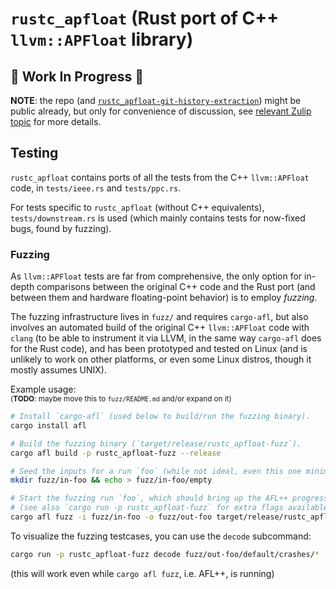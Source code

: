 # `rustc_apfloat` (Rust port of C++ `llvm::APFloat` library)

## 🚧 Work In Progress 🚧

**NOTE**: the repo (and [`rustc_apfloat-git-history-extraction`](https://github.com/LykenSol/rustc_apfloat-git-history-extraction)) might be public already, but only for convenience of discussion, see [relevant Zulip topic](https://rust-lang.zulipchat.com/#narrow/stream/231349-t-core.2Flicensing/topic/apfloat) for more details.

## Testing

`rustc_apfloat` contains ports of all the tests from the C++ `llvm::APFloat` code,
in `tests/ieee.rs` and `tests/ppc.rs`.

For tests specific to `rustc_apfloat` (without C++ equivalents), `tests/downstream.rs`
is used (which mainly contains tests for now-fixed bugs, found by fuzzing).

### Fuzzing

As `llvm::APFloat` tests are far from comprehensive, the only option for in-depth
comparisons between the original C++ code and the Rust port (and between them and
hardware floating-point behavior) is to employ *fuzzing*.

The fuzzing infrastructure lives in `fuzz/` and requires `cargo-afl`, but also
involves an automated build of the original C++ `llvm::APFloat` code with `clang`
(to be able to instrument it via LLVM, in the same way `cargo-afl` does for the
Rust code), and has been prototyped and tested on Linux (and is unlikely to work
on other platforms, or even some Linux distros, though it mostly assumes UNIX).

Example usage:  
<sub>(**TODO**: maybe move this to `fuzz/README.md` and/or expand on it)</sub>

```sh
# Install `cargo-afl` (used below to build/run the fuzzing binary).
cargo install afl

# Build the fuzzing binary (`target/release/rustc_apfloat-fuzz`).
cargo afl build -p rustc_apfloat-fuzz --release

# Seed the inputs for a run `foo` (while not ideal, even this one minimal input works).
mkdir fuzz/in-foo && echo > fuzz/in-foo/empty

# Start the fuzzing run `foo`, which should bring up the AFL++ progress TUI
# (see also `cargo run -p rustc_apfloat-fuzz` for extra flags available).
cargo afl fuzz -i fuzz/in-foo -o fuzz/out-foo target/release/rustc_apfloat-fuzz
```

To visualize the fuzzing testcases, you can use the `decode` subcommand:
```sh
cargo run -p rustc_apfloat-fuzz decode fuzz/out-foo/default/crashes/*
```
(this will work even while `cargo afl fuzz`, i.e. AFL++, is running)
